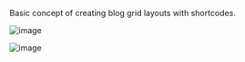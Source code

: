 Basic concept of creating blog grid layouts with shortcodes. 

![image](https://user-images.githubusercontent.com/10601417/85922585-26574180-b8b7-11ea-8b5d-056332f656f7.png)

![image](https://user-images.githubusercontent.com/10601417/85922750-4affe900-b8b8-11ea-96b2-3dbaea6254e8.png)
